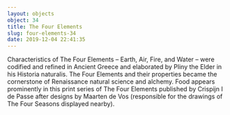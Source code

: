 ```yaml
---
layout: objects
object: 34
title: The Four Elements
slug: four-elements-34
date: 2019-12-04 22:41:35
---
```

Characteristics of The Four Elements – Earth, Air, Fire, and Water – were codified and refined in Ancient Greece and elaborated by Pliny the Elder in his Historia naturalis.  The Four Elements and their properties became the cornerstone of Renaissance natural science and alchemy. Food appears prominently in this print series of The Four Elements published by Crispijn I de Passe after designs by Maarten de Vos (responsible for the drawings of The Four Seasons displayed nearby).
